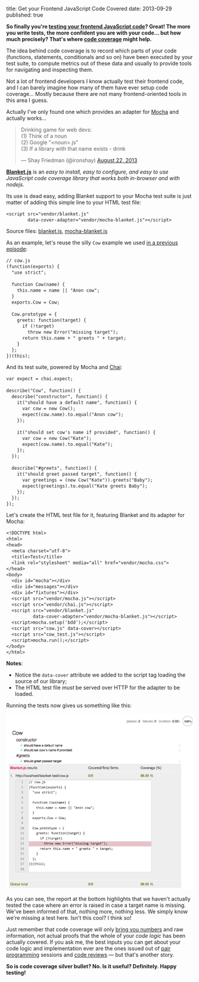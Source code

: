 title: Get your Frontend JavaScript Code Covered
date: 2013-09-29
published: true

**So finally you're [testing your frontend JavaScript code]? Great! The more you
write tests, the more confident you are with your code… but how much precisely?
That's where [code coverage](http://en.wikipedia.org/wiki/Code_coverage) might
help.**

The idea behind code coverage is to record which parts of your code (functions,
statements, conditionals and so on) have been executed by your test suite, to
compute metrics out of these data and usually to provide tools for navigating
and inspecting them.

Not a lot of frontend developers I know actually test their frontend code, and I
can barely imagine how many of them have ever setup code coverage… Mostly
because there are not many frontend-oriented tools in this area I guess.

Actually I've only found one which provides an adapter for [Mocha] and actually
works…

<blockquote class="twitter-tweet tw-align-center">
  <p>
    Drinking game for web devs: <br>
    (1) Think of a noun<br>
    (2) Google &quot;&lt;noun&gt;.js&quot;<br>
    (3) If a library with that name exists - drink
  </p>
  &mdash; Shay Friedman (@ironshay)
  <a href="https://twitter.com/ironshay/statuses/370525864523743232">August 22, 2013</a>
</blockquote>

**[Blanket.js](http://blanketjs.org/)** is an *easy to install, easy to configure,
and easy to use JavaScript code coverage library that works both in-browser and
with nodejs.*

Its use is dead easy, adding Blanket support to your Mocha test suite is just
matter of adding this simple line to your HTML test file:

    <script src="vendor/blanket.js"
            data-cover-adapter="vendor/mocha-blanket.js"></script>

Source files: [blanket.js](https://raw.github.com/alex-seville/blanket/master/dist/qunit/blanket.min.js),
              [mocha-blanket.js](https://raw.github.com/alex-seville/blanket/master/src/adapters/mocha-blanket.js)

As an example, let's reuse the silly `Cow` example we used [in a previous episode]:

    // cow.js
    (function(exports) {
      "use strict";

      function Cow(name) {
        this.name = name || "Anon cow";
      }
      exports.Cow = Cow;

      Cow.prototype = {
        greets: function(target) {
          if (!target)
            throw new Error("missing target");
          return this.name + " greets " + target;
        }
      };
    })(this);

And its test suite, powered by Mocha and [Chai]:

    var expect = chai.expect;

    describe("Cow", function() {
      describe("constructor", function() {
        it("should have a default name", function() {
          var cow = new Cow();
          expect(cow.name).to.equal("Anon cow");
        });

        it("should set cow's name if provided", function() {
          var cow = new Cow("Kate");
          expect(cow.name).to.equal("Kate");
        });
      });

      describe("#greets", function() {
        it("should greet passed target", function() {
          var greetings = (new Cow("Kate")).greets("Baby");
          expect(greetings).to.equal("Kate greets Baby");
        });
      });
    });

Let's create the HTML test file for it, featuring Blanket and its adapter for
Mocha:

    <!DOCTYPE html>
    <html>
    <head>
      <meta charset="utf-8">
      <title>Test</title>
      <link rel="stylesheet" media="all" href="vendor/mocha.css">
    </head>
    <body>
      <div id="mocha"></div>
      <div id="messages"></div>
      <div id="fixtures"></div>
      <script src="vendor/mocha.js"></script>
      <script src="vendor/chai.js"></script>
      <script src="vendor/blanket.js"
              data-cover-adapter="vendor/mocha-blanket.js"></script>
      <script>mocha.setup('bdd');</script>
      <script src="cow.js" data-cover></script>
      <script src="cow_test.js"></script>
      <script>mocha.run();</script>
    </body>
    </html>

**Notes**:

- Notice the `data-cover` attribute we added to the script tag loading the
  source of our library;
- The HTML test file *must* be served over HTTP for the adapter to be loaded.

Running the tests now gives us something like this:

![screenshot](/static/code/2013/blanket-coverage.png)

As you can see, the report at the bottom highlights that we haven't actually
tested the case where an error is raised in case a target name is missing.
We've been informed of that, nothing more, nothing less. We simply know we're
missing a test here. Isn't this cool? I think so!

Just remember that code coverage will only [bring you numbers] and raw
information, not actual proofs that the whole of your *code logic* has been
actually covered. If you ask me, the best inputs you can get about your code
logic and implementation ever are the ones issued out of [pair programming]
sessions and [code reviews] — but that's another story.

**So is code coverage silver bullet? No. Is it useful? Definitely. Happy testing!**

[Blanket]: http://blanketjs.org/
[Mocha]: http://visionmedia.github.io/mocha/
[Chai]: http://chaijs.com/
[bring you numbers]: http://codebetter.com/karlseguin/2008/12/09/code-coverage-use-it-wisely/
[testing your frontend JavaScript code]: /code/2013/testing-frontend-javascript-code-using-mocha-chai-and-sinon/
[in a previous episode]: /code/2013/testing-frontend-javascript-code-using-mocha-chai-and-sinon/
[code reviews]: http://alexgaynor.net/2013/sep/26/effective-code-review/
[pair programming]: http://www.extremeprogramming.org/rules/pair.html
